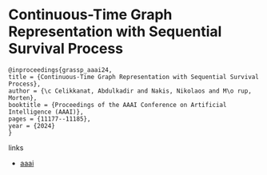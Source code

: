 # Continuous-Time Graph Representation with Sequential Survival Process

```
@inproceedings{grassp_aaai24,
title = {Continuous-Time Graph Representation with Sequential Survival Process},
author = {\c Celikkanat, Abdulkadir and Nakis, Nikolaos and M\o rup, Morten},
booktitle = {Proceedings of the AAAI Conference on Artificial Intelligence (AAAI)},
pages = {11177--11185},
year = {2024}
}
```

links
- [aaai](https://ojs.aaai.org/index.php/AAAI/article/view/28995)
